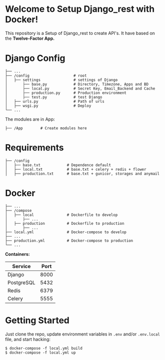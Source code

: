 # Welcome to Setup Django_rest with Docker!

This repository is a Setup of Django_rest to create API's. It have based on the **Twelve-Factor App.**

# Django Config

```
├── ...
├── /config                    # root
│   ├── settings               # settings of Django
│		├── base.py            # Directory, Timezone, Apps and BD
│   	├── local.py           # Secret Key, Email_Backend and Cache
│   	├── production.py      # Production environment
│   	├── test.py            # test Django
│   ├── urls.py                # Path of urls
│   ├── wsgi.py                # Deploy
└── ...
```

The modules are in App:

```
├── /App    	# Create modules here
```

# Requirements

```
├── /config
│   ├── base.txt       		# Dependence default
│   ├── local.txt   		# base.txt + celery + redis + flower
│   ├── production.txt      # base.txt + gunicor, storages and anymail
```

# Docker

```
├── ...
├── /compose
│   ├── local               # Dockerfile to develop
│		├── ...
│   ├── production          # Dockerfile to production
│   	├── ...
├── local.yml               # Docker-compose to develop
├── ...
├── production.yml          # Docker-compose to production
└── ...
```

**Containers:**

| Service    | Port |
| ---------- | ---- |
| Django     | 8000 |
| PostgreSQL | 5432 |
| Redis      | 6379 |
| Celery     | 5555 |

# Getting Started

Just clone the repo, update environment variables in `.env` and/or `.env.local` file, and start hacking:

```
$ docker-compose -f local.yml build
$ docker-compose -f local.yml up
```
